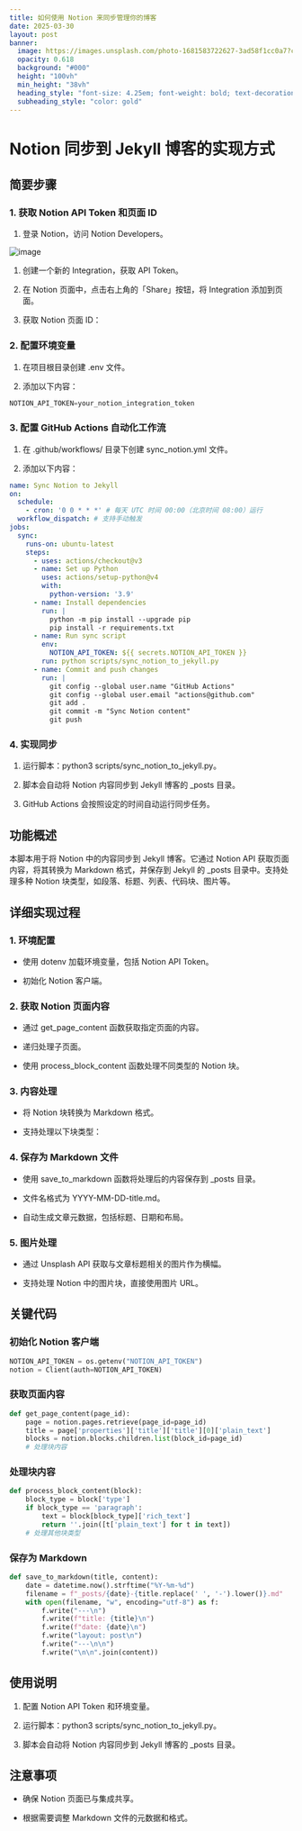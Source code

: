 ```yaml
---
title: 如何使用 Notion 来同步管理你的博客
date: 2025-03-30
layout: post
banner:
  image: https://images.unsplash.com/photo-1681583722627-3ad58f1cc0a7?crop=entropy&cs=tinysrgb&fit=max&fm=jpg&ixid=M3w2OTIwMzJ8MHwxfHJhbmRvbXx8fHx8fHx8fDE3NDMzNTkxMTd8&ixlib=rb-4.0.3&q=80&w=1080
  opacity: 0.618
  background: "#000"
  height: "100vh"
  min_height: "38vh"
  heading_style: "font-size: 4.25em; font-weight: bold; text-decoration: underline"
  subheading_style: "color: gold"
---
```


# Notion 同步到 Jekyll 博客的实现方式

## 简要步骤

### 1. 获取 Notion API Token 和页面 ID

1. 登录 Notion，访问 Notion Developers。

![image](https://prod-files-secure.s3.us-west-2.amazonaws.com/a7a0cc5a-89b9-4cda-8686-1fba0ca52f40/d19c1afe-dea5-4312-9333-786b0ba83054/image.png?X-Amz-Algorithm=AWS4-HMAC-SHA256&X-Amz-Content-Sha256=UNSIGNED-PAYLOAD&X-Amz-Credential=ASIAZI2LB466RKO5IK2X%2F20250330%2Fus-west-2%2Fs3%2Faws4_request&X-Amz-Date=20250330T182517Z&X-Amz-Expires=3600&X-Amz-Security-Token=IQoJb3JpZ2luX2VjECkaCXVzLXdlc3QtMiJIMEYCIQD690LzCtEX5JKQqZNLfW0cDvEVsededORLasTAvFHu7wIhALY8%2FIpSXiwhoDSPJd11I%2FB4n9l8Lf2VKvHacbj04rZmKogECJL%2F%2F%2F%2F%2F%2F%2F%2F%2F%2FwEQABoMNjM3NDIzMTgzODA1IgyTZTVOuQS7bFuC9Hgq3APXQeOUihBDDyF51Y0LaIUUQbQqjej6W3EUTcNQbh1cijGnxmkYP8z2wZkpDb3VtxiA%2BAfE6NBlzXxyRNiS4c0IaeyFubLSKr2ex%2FFSPC5o%2B0sB133HZAWxthkljwRpmcZVKYvVqfrRUY0hvX6E7qzKFjLAnc8V0Rd%2BPLxkJQOqG8PD76%2FNP30TwboUEgB0Ey0UtPJRgTMIcY13EetNYvWXAJh56NRTnVhiplglpSm4U5ioi9QSlRX%2FQ%2Bcs8XB5Xkis2ifneCoKfXsEZY2LQ9jc6mw3YFnkjAcTCthISpXyUKN7bw3EAzXMzno5KZSpkv%2FLQs7DpRLINgKRu4m90rC2KfhRTTO8CL95LdBnIs2e%2FNoOJhOS0%2FJGx8m6ieKKL%2FD4VnqzNORNMbXjv7L96qf4OYntct5WG2pHQBmeGYnXHIHfzEdkzNJr1ftTmOjeZMqC6iEwVbfvfQwgn36lT9WmYgS1xoalNEJrPd1D5bJJUNyGaMb%2FFKUYWTCBA7R1R9izPaFxRbzSebgiJxovVxuEtmuoQajPiovSHRnikv7VzdQmvYufw6PKLbzg5sg9k6P%2BoasdjCCJiTNj7rkwcEwHLRr4e%2BE3lBSNVEJdR3cbG6XpZpBrYBIRhRjzKjCi7qW%2FBjqkAU1INq%2FOUlULCtaKUo87A2u4lGaeFLlw70q87J8c69QHkZnkP21YdyQhF2P8irH43A8wd8jbODlf2K25d34tI5WMyti1XlnqhoTdizmeXMJ7hWZlVnooaVBG78CX4xSB2Evx%2F%2F45xpHqDZ5C9ukQJNimSXMOMlrLiU3q%2F8hgrWHSwZRyKCQz%2BxRKSQOiBdASad5ZuaG7P3zPdAgaiDBdK7enHkqo&X-Amz-Signature=78cdf9df8681c221bc7b24be2f5df2e4b0b26264186fefadf4c4a435737b0d1c&X-Amz-SignedHeaders=host&x-id=GetObject)

1. 创建一个新的 Integration，获取 API Token。

1. 在 Notion 页面中，点击右上角的「Share」按钮，将 Integration 添加到页面。

1. 获取 Notion 页面 ID：


### 2. 配置环境变量

1. 在项目根目录创建 .env 文件。

1. 添加以下内容：

```javascript
NOTION_API_TOKEN=your_notion_integration_token
```

### 3. 配置 GitHub Actions 自动化工作流

1. 在 .github/workflows/ 目录下创建 sync_notion.yml 文件。

1. 添加以下内容：

```yaml
name: Sync Notion to Jekyll
on:
  schedule:
    - cron: '0 0 * * *' # 每天 UTC 时间 00:00（北京时间 08:00）运行
  workflow_dispatch: # 支持手动触发
jobs:
  sync:
    runs-on: ubuntu-latest
    steps:
      - uses: actions/checkout@v3
      - name: Set up Python
        uses: actions/setup-python@v4
        with:
          python-version: '3.9'
      - name: Install dependencies
        run: |
          python -m pip install --upgrade pip
          pip install -r requirements.txt
      - name: Run sync script
        env:
          NOTION_API_TOKEN: ${{ secrets.NOTION_API_TOKEN }}
        run: python scripts/sync_notion_to_jekyll.py
      - name: Commit and push changes
        run: |
          git config --global user.name "GitHub Actions"
          git config --global user.email "actions@github.com"
          git add .
          git commit -m "Sync Notion content"
          git push
```

### 4. 实现同步

1. 运行脚本：python3 scripts/sync_notion_to_jekyll.py。

1. 脚本会自动将 Notion 内容同步到 Jekyll 博客的 _posts 目录。

1. GitHub Actions 会按照设定的时间自动运行同步任务。

## 功能概述

本脚本用于将 Notion 中的内容同步到 Jekyll 博客。它通过 Notion API 获取页面内容，将其转换为 Markdown 格式，并保存到 Jekyll 的 _posts 目录中。支持处理多种 Notion 块类型，如段落、标题、列表、代码块、图片等。

## 详细实现过程

### 1. 环境配置

- 使用 dotenv 加载环境变量，包括 Notion API Token。

- 初始化 Notion 客户端。

### 2. 获取 Notion 页面内容

- 通过 get_page_content 函数获取指定页面的内容。

- 递归处理子页面。

- 使用 process_block_content 函数处理不同类型的 Notion 块。

### 3. 内容处理

- 将 Notion 块转换为 Markdown 格式。

- 支持处理以下块类型：


### 4. 保存为 Markdown 文件

- 使用 save_to_markdown 函数将处理后的内容保存到 _posts 目录。

- 文件名格式为 YYYY-MM-DD-title.md。

- 自动生成文章元数据，包括标题、日期和布局。

### 5. 图片处理

- 通过 Unsplash API 获取与文章标题相关的图片作为横幅。

- 支持处理 Notion 中的图片块，直接使用图片 URL。

## 关键代码

### 初始化 Notion 客户端

```python
NOTION_API_TOKEN = os.getenv("NOTION_API_TOKEN")
notion = Client(auth=NOTION_API_TOKEN)
```

### 获取页面内容

```python
def get_page_content(page_id):
    page = notion.pages.retrieve(page_id=page_id)
    title = page['properties']['title']['title'][0]['plain_text']
    blocks = notion.blocks.children.list(block_id=page_id)
    # 处理块内容
```

### 处理块内容

```python
def process_block_content(block):
    block_type = block['type']
    if block_type == 'paragraph':
        text = block[block_type]['rich_text']
        return ''.join([t['plain_text'] for t in text])
    # 处理其他块类型
```

### 保存为 Markdown

```python
def save_to_markdown(title, content):
    date = datetime.now().strftime("%Y-%m-%d")
    filename = f"_posts/{date}-{title.replace(' ', '-').lower()}.md"
    with open(filename, "w", encoding="utf-8") as f:
        f.write("---\n")
        f.write(f"title: {title}\n")
        f.write(f"date: {date}\n")
        f.write("layout: post\n")
        f.write("---\n\n")
        f.write("\n\n".join(content))
```

## 使用说明

1. 配置 Notion API Token 和环境变量。

1. 运行脚本：python3 scripts/sync_notion_to_jekyll.py。

1. 脚本会自动将 Notion 内容同步到 Jekyll 博客的 _posts 目录。

## 注意事项

- 确保 Notion 页面已与集成共享。

- 根据需要调整 Markdown 文件的元数据和格式。